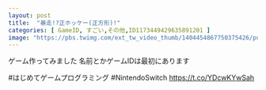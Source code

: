 ```yaml
---
layout: post
title:  "暴走!?正ホッケー(正方形)!"
categories: [ GameID, すごい,その他,ID1173449429635891201 ]
image: "https://pbs.twimg.com/ext_tw_video_thumb/1404454867750375426/pu/img/GQeAIkHNPbtxAwMf.jpg"
---
```

ゲーム作ってみました
名前とかゲームIDは最初にあります

 #はじめてゲームプログラミング #NintendoSwitch https://t.co/YDcwKYwSah
